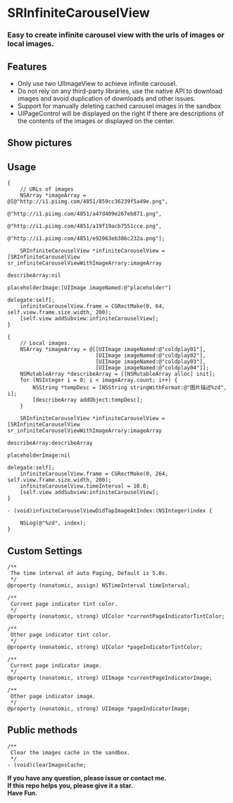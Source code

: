 # SRInfiniteCarouselView

### Easy to create infinite carousel view with the urls of images or local images.

## Features

* Only use two UIImageView to achieve infinite carousel.
* Do not rely on any third-party libraries, use the native API to download images and avoid duplication of downloads and other issues.
* Support for manually deleting cached carousel images in the sandbox
* UIPageControl will be displayed on the right If there are descriptions of the contents of the images or displayed on the center.

## Show pictures


## Usage

````objc
{
    // URLs of images
    NSArray *imageArray = @[@"http://i1.piimg.com/4851/859cc36239f5a49e.png",
                            @"http://i1.piimg.com/4851/a47d409e267eb871.png",
                            @"http://i1.piimg.com/4851/a19f19acb7551cce.png",
                            @"http://i1.piimg.com/4851/e92063eb386c232a.png"];
    
    SRInfiniteCarouselView *infiniteCarouselView = [SRInfiniteCarouselView sr_infiniteCarouselViewWithImageArrary:imageArray
                                                                                                    describeArray:nil
                                                                                                 placeholderImage:[UIImage imageNamed:@"placeholder"]
                                                                                                         delegate:self];
    infiniteCarouselView.frame = CGRectMake(0, 64, self.view.frame.size.width, 200);
    [self.view addSubview:infiniteCarouselView];
}

{
    // Local images.
    NSArray *imageArray = @[[UIImage imageNamed:@"coldplay01"],
                            [UIImage imageNamed:@"coldplay02"],
                            [UIImage imageNamed:@"coldplay03"],
                            [UIImage imageNamed:@"coldplay04"]];
    NSMutableArray *describeArray = [[NSMutableArray alloc] init];
    for (NSInteger i = 0; i < imageArray.count; i++) {
        NSString *tempDesc = [NSString stringWithFormat:@"图片描述%zd", i];
        [describeArray addObject:tempDesc];
    }
    
    SRInfiniteCarouselView *infiniteCarouselView = [SRInfiniteCarouselView sr_infiniteCarouselViewWithImageArrary:imageArray
                                                                                                    describeArray:describeArray
                                                                                                 placeholderImage:nil
                                                                                                         delegate:self];
    infiniteCarouselView.frame = CGRectMake(0, 264, self.view.frame.size.width, 200);
    infiniteCarouselView.timeInterval = 10.0;
    [self.view addSubview:infiniteCarouselView];
}

- (void)infiniteCarouselViewDidTapImageAtIndex:(NSInteger)index {
    
    NSLog(@"%zd", index);
}
````

## Custom Settings

````objc
/**
 The time interval of auto Paging, Default is 5.0s.
 */
@property (nonatomic, assign) NSTimeInterval timeInterval;

/**
 Current page indicator tint color.
 */
@property (nonatomic, strong) UIColor *currentPageIndicatorTintColor;

/**
 Other page indicator tint color.
 */
@property (nonatomic, strong) UIColor *pageIndicatorTintColor;

/**
 Current page indicator image.
 */
@property (nonatomic, strong) UIImage *currentPageIndicatorImage;

/**
 Other page indicator image.
 */
@property (nonatomic, strong) UIImage *pageIndicatorImage;
````

## Public methods

````objc
/**
 Clear the images cache in the sandbox.
 */
- (void)clearImagesCache;
````

**If you have any question, please issue or contact me.**   
**If this repo helps you, please give it a star.**  
**Have Fun.**
